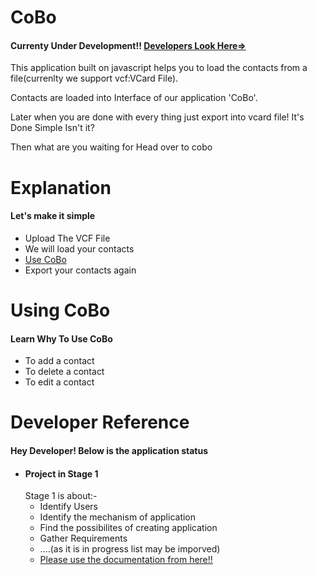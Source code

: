 # CoBo
#### Currenty Under Development!! [Developers Look Here=>](#developer-reference)
This application built on javascript helps you to load the contacts from a file(currenlty we support vcf:VCard File).

Contacts are loaded into Interface of our application 'CoBo'.

Later when you are done with every thing just export into vcard file! It's Done Simple Isn't it?


Then what are you waiting for Head over to cobo

# Explanation
#### Let's make it simple
+ Upload The VCF File
+ We will load your contacts
+ [Use CoBo](#using-cobo)
+ Export your contacts again

# Using CoBo
#### Learn Why To Use CoBo
+ To add a contact
+ To delete a contact
+ To edit a contact

# Developer Reference
#### Hey Developer! Below is the application status
* #### Project in Stage 1 
	 Stage 1 is about:-
     + Identify Users
     + Identify the mechanism of application
     + Find the possibilites of creating application
     + Gather Requirements
     + ....(as it is in progress list may be imporved)
     + [Please use the documentation from here!!]()
